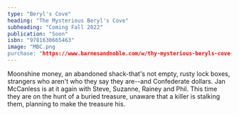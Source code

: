 ```yaml
---
type: "Beryl's Cove"
heading: "The Mysterious Beryl's Cove"
subheading: "Coming Fall 2022"
publication: "Soon"
isbn: "9781630665463"
image: "MBC.png
purchase: "https://www.barnesandnoble.com/w/thy-mysterious-beryls-cove-jan-mccanless/1142016477"
---
```

Moonshine money, an abandoned shack-that's not empty, rusty lock boxes, strangers who aren't who they say they are--and Confederate dollars. Jan McCanless is at it again with Steve, Suzanne, Rainey and Phil. This time they are on the hunt of a buried treasure, unaware that a killer is stalking them, planning to make the treasure his.



